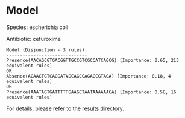 
# Model

Species: escherichia coli

Antibiotic: cefuroxime

```
Model (Disjunction - 3 rules):
------------------------------
Presence(AACAGCGTGACGGTTGCCGTCGCCATCAGCG) [Importance: 0.65, 215 equivalent rules]
OR
Absence(ACAACTGTCAGGATAGCAGCCAGACCGTAGA) [Importance: 0.18, 4 equivalent rules]
OR
Presence(AAATAGTGATTTTTGAAGCTAATAAAAAACA) [Importance: 0.58, 16 equivalent rules]

```

For details, please refer to the [results directory](../../../../../results/scm_b/escherichia%20coli/cefuroxime/repeat_1/).

